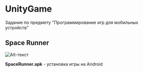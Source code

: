 # UnityGame
Задание по предмету "Программирование игр для мобильных устройств"

## Space Runner
![Alt-текст](https://github.com/Skorodumov8091/UnityGame/blob/main/gameplay.gif "Gameplay")

**SpaceRunner.apk** - установка игры на Android
